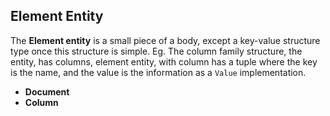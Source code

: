 ## Element Entity 


The **Element entity** is a small piece of a body, except a key-value structure type once this structure is simple. Eg. The column family structure, the entity, has columns, element entity, with column has a tuple where the key is the name, and the value is the information as a `Value` implementation.



* **Document**
* **Column**





